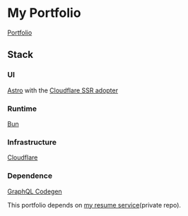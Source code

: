 # My Portfolio

[Portfolio](https://portfolio-9ym.pages.dev/)

## Stack

### UI

[Astro](https://astro.build/) with the [Cloudflare SSR adopter](https://docs.astro.build/en/guides/integrations-guide/cloudflare/)

### Runtime

[Bun](https://bun.sh/)

### Infrastructure

[Cloudflare](https://www.cloudflare.com/)

### Dependence

[GraphQL Codegen](https://the-guild.dev/graphql/codegen)

This portfolio depends on [my resume service](https://github.com/hitohata/my-resume)(private repo).

